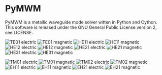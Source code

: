 # PyMWM
PyMWM is a metallic waveguide mode solver witten in Python and Cython.  
This software is released under the GNU General Public License version 2,
see LICENSE.

![TE01 electric](https://raw.github.com/mnishida/wiki/PyMWM/images/TE01_electric.png)
![TE01 magnetic](https://raw.github.com/mnishida/wiki/PyMWM/images/TE01_magnetic.png)
![HE11 electric](https://raw.github.com/mnishida/wiki/PyMWM/images/HE11_electric.png)
![HE11 magnetic](https://raw.github.com/mnishida/wiki/PyMWM/images/HE11_magnetic.png)
![HE12 electric](https://raw.github.com/mnishida/wiki/PyMWM/images/HE12_electric.png)
![HE12 magnetic](https://raw.github.com/mnishida/wiki/PyMWM/images/HE12_magnetic.png)
![HE21 electric](https://raw.github.com/mnishida/wiki/PyMWM/images/HE21_electric.png)
![HE21 magnetic](https://raw.github.com/mnishida/wiki/PyMWM/images/HE21_magnetic.png)
![HE31 electric](https://raw.github.com/mnishida/wiki/PyMWM/images/HE31_electric.png)
![HE31 magnetic](https://raw.github.com/mnishida/wiki/PyMWM/images/HE31_magnetic.png)

![TM01 electric](https://raw.github.com/mnishida/wiki/PyMWM/images/TM01_electric.png)
![TM01 magnetic](https://raw.github.com/mnishida/wiki/PyMWM/images/TM01_magnetic.png)
![TM02 electric](https://raw.github.com/mnishida/wiki/PyMWM/images/TM02_electric.png)
![TM02 magnetic](https://raw.github.com/mnishida/wiki/PyMWM/images/TM02_magnetic.png)
![EH11 electric](https://raw.github.com/mnishida/wiki/PyMWM/images/EH11_electric.png)
![EH11 magnetic](https://raw.github.com/mnishida/wiki/PyMWM/images/EH11_magnetic.png)
![EH21 electric](https://raw.github.com/mnishida/wiki/PyMWM/images/EH21_electric.png)
![EH21 magnetic](https://raw.github.com/mnishida/wiki/PyMWM/images/EH21_magnetic.png)
